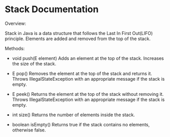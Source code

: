 # Stack Documentation

Overview:

Stack in Java is a data structure that follows the Last In First Out(LIFO) principle. Elements are added and removed from the top of the stack.

Methods:

* void push(E element)
    Adds an element at the top of the stack.
    Increases the size of the stack.

* E pop()
    Removes the element at the top of the stack and returns it.
    Throws IllegalStateException with an appropriate message if the stack is empty.

* E peek()
    Returns the element at the top of the stack without removing it.
    Throws IllegalStateException with an appropriate message if the stack is empty.

* int size()
    Returns the number of elements inside the stack.

* boolean isEmpty()
    Returns true if the stack contains no elements, otherwise false.

